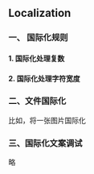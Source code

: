 ## Localization

### 一、 国际化规则

#### 1. 国际化处理复数

#### 2. 国际化处理字符宽度

### 二、文件国际化

比如，将一张图片国际化

### 三、国际化文案调试

略

